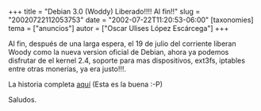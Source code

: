 +++
title = "Debian 3.0 (Woddy) Liberado!!!! Al fin!!"
slug = "20020722112053753"
date = "2002-07-22T11:20:53-06:00"
[taxonomies]
tema = ["anuncios"]
autor = ["Oscar Ulises López Escárcega"]
+++

Al fin, después de una larga espera, el 19 de julio del corriente
liberan Woody como la nueva version oficial de Debian, ahora ya podemos
disfrutar de el kernel 2.4, soporte para mas dispositivos, ext3fs,
iptables entre otras monerías, ya era justo!!!.

La historia completa [aquí](http://www.debian.org/News/2002/20020719)
(Esta es la buena :-P)

Saludos.

